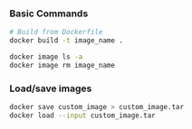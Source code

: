 ---
---

### Basic Commands
```bash
# Build from Dockerfile
docker build -t image_name .

docker image ls -a
docker image rm image_name
```

### Load/save images
```bash
docker save custom_image > custom_image.tar
docker load --input custom_image.tar
```
